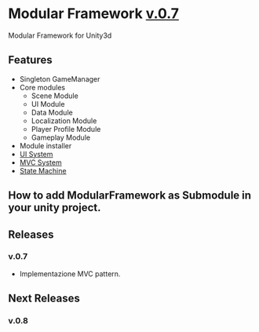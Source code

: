 # Modular Framework [v.0.7](#releases)
Modular Framework for Unity3d

## Features
- Singleton GameManager
- Core modules
  - Scene Module
  - UI Module
  - Data Module
  - Localization Module
  - Player Profile Module
  - Gameplay Module
- Module installer
- [UI System](Code/Core/UI/UISystem.md)
- [MVC System](Code/Core/MVC/MVC_System.md) 
- [State Machine](Code/Core/BehaviourMachine/FSM.md)

## How to add ModularFramework as Submodule in your unity project.

## Releases

### v.0.7
- Implementazione MVC pattern.

## Next Releases

### v.0.8